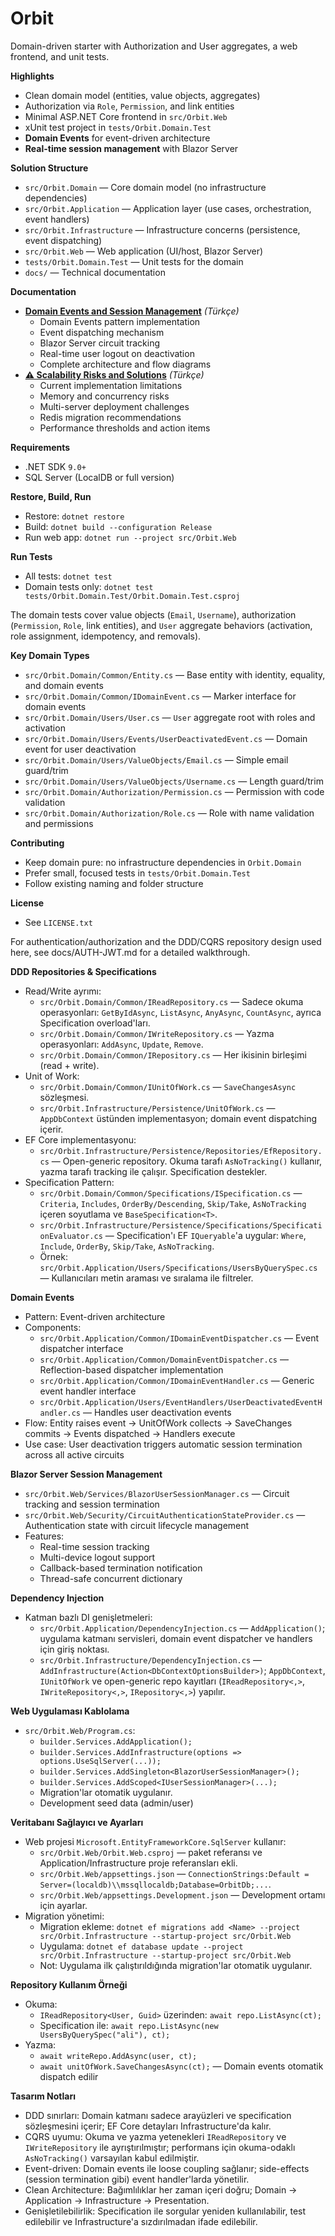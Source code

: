 # Orbit

Domain-driven starter with Authorization and User aggregates, a web frontend, and unit tests.

**Highlights**
- Clean domain model (entities, value objects, aggregates)
- Authorization via `Role`, `Permission`, and link entities
- Minimal ASP.NET Core frontend in `src/Orbit.Web`
- xUnit test project in `tests/Orbit.Domain.Test`
- **Domain Events** for event-driven architecture
- **Real-time session management** with Blazor Server

**Solution Structure**
- `src/Orbit.Domain` — Core domain model (no infrastructure dependencies)
- `src/Orbit.Application` — Application layer (use cases, orchestration, event handlers)
- `src/Orbit.Infrastructure` — Infrastructure concerns (persistence, event dispatching)
- `src/Orbit.Web` — Web application (UI/host, Blazor Server)
- `tests/Orbit.Domain.Test` — Unit tests for the domain
- `docs/` — Technical documentation

**Documentation**
- **[Domain Events and Session Management](docs/domain-events-session-management.md)** *(Türkçe)*
  - Domain Events pattern implementation
  - Event dispatching mechanism
  - Blazor Server circuit tracking
  - Real-time user logout on deactivation
  - Complete architecture and flow diagrams
- **[⚠️ Scalability Risks and Solutions](docs/scalability-risks-and-solutions.md)** *(Türkçe)*
  - Current implementation limitations
  - Memory and concurrency risks
  - Multi-server deployment challenges
  - Redis migration recommendations
  - Performance thresholds and action items

**Requirements**
- .NET SDK `9.0+`
- SQL Server (LocalDB or full version)

**Restore, Build, Run**
- Restore: `dotnet restore`
- Build: `dotnet build --configuration Release`
- Run web app: `dotnet run --project src/Orbit.Web`

**Run Tests**
- All tests: `dotnet test`
- Domain tests only: `dotnet test tests/Orbit.Domain.Test/Orbit.Domain.Test.csproj`

The domain tests cover value objects (`Email`, `Username`), authorization (`Permission`, `Role`, link entities), and `User` aggregate behaviors (activation, role assignment, idempotency, and removals).

**Key Domain Types**
- `src/Orbit.Domain/Common/Entity.cs` — Base entity with identity, equality, and domain events
- `src/Orbit.Domain/Common/IDomainEvent.cs` — Marker interface for domain events
- `src/Orbit.Domain/Users/User.cs` — `User` aggregate root with roles and activation
- `src/Orbit.Domain/Users/Events/UserDeactivatedEvent.cs` — Domain event for user deactivation
- `src/Orbit.Domain/Users/ValueObjects/Email.cs` — Simple email guard/trim
- `src/Orbit.Domain/Users/ValueObjects/Username.cs` — Length guard/trim
- `src/Orbit.Domain/Authorization/Permission.cs` — Permission with code validation
- `src/Orbit.Domain/Authorization/Role.cs` — Role with name validation and permissions

**Contributing**
- Keep domain pure: no infrastructure dependencies in `Orbit.Domain`
- Prefer small, focused tests in `tests/Orbit.Domain.Test`
- Follow existing naming and folder structure

**License**
- See `LICENSE.txt`
 
For authentication/authorization and the DDD/CQRS repository design used here, see docs/AUTH-JWT.md for a detailed walkthrough.

**DDD Repositories & Specifications**
- Read/Write ayrımı:
  - `src/Orbit.Domain/Common/IReadRepository.cs` — Sadece okuma operasyonları: `GetByIdAsync`, `ListAsync`, `AnyAsync`, `CountAsync`, ayrıca Specification overload'ları.
  - `src/Orbit.Domain/Common/IWriteRepository.cs` — Yazma operasyonları: `AddAsync`, `Update`, `Remove`.
  - `src/Orbit.Domain/Common/IRepository.cs` — Her ikisinin birleşimi (read + write).
- Unit of Work:
  - `src/Orbit.Domain/Common/IUnitOfWork.cs` — `SaveChangesAsync` sözleşmesi.
  - `src/Orbit.Infrastructure/Persistence/UnitOfWork.cs` — `AppDbContext` üstünden implementasyon; domain event dispatching içerir.
- EF Core implementasyonu:
  - `src/Orbit.Infrastructure/Persistence/Repositories/EfRepository.cs` — Open-generic repository. Okuma tarafı `AsNoTracking()` kullanır, yazma tarafı tracking ile çalışır. Specification destekler.
- Specification Pattern:
  - `src/Orbit.Domain/Common/Specifications/ISpecification.cs` — `Criteria`, `Includes`, `OrderBy/Descending`, `Skip/Take`, `AsNoTracking` içeren soyutlama ve `BaseSpecification<T>`.
  - `src/Orbit.Infrastructure/Persistence/Specifications/SpecificationEvaluator.cs` — Specification'ı EF `IQueryable`'a uygular: `Where`, `Include`, `OrderBy`, `Skip/Take`, `AsNoTracking`.
  - Örnek: `src/Orbit.Application/Users/Specifications/UsersByQuerySpec.cs` — Kullanıcıları metin araması ve sıralama ile filtreler.

**Domain Events**
- Pattern: Event-driven architecture
- Components:
  - `src/Orbit.Application/Common/IDomainEventDispatcher.cs` — Event dispatcher interface
  - `src/Orbit.Application/Common/DomainEventDispatcher.cs` — Reflection-based dispatcher implementation
  - `src/Orbit.Application/Common/IDomainEventHandler.cs` — Generic event handler interface
  - `src/Orbit.Application/Users/EventHandlers/UserDeactivatedEventHandler.cs` — Handles user deactivation events
- Flow: Entity raises event → UnitOfWork collects → SaveChanges commits → Events dispatched → Handlers execute
- Use case: User deactivation triggers automatic session termination across all active circuits

**Blazor Server Session Management**
- `src/Orbit.Web/Services/BlazorUserSessionManager.cs` — Circuit tracking and session termination
- `src/Orbit.Web/Security/CircuitAuthenticationStateProvider.cs` — Authentication state with circuit lifecycle management
- Features:
  - Real-time session tracking
  - Multi-device logout support
  - Callback-based termination notification
  - Thread-safe concurrent dictionary

**Dependency Injection**
- Katman bazlı DI genişletmeleri:
  - `src/Orbit.Application/DependencyInjection.cs` — `AddApplication()`; uygulama katmanı servisleri, domain event dispatcher ve handlers için giriş noktası.
  - `src/Orbit.Infrastructure/DependencyInjection.cs` — `AddInfrastructure(Action<DbContextOptionsBuilder>)`; `AppDbContext`, `IUnitOfWork` ve open-generic repo kayıtları (`IReadRepository<,>`, `IWriteRepository<,>`, `IRepository<,>`) yapılır.

**Web Uygulaması Kablolama**
- `src/Orbit.Web/Program.cs`:
  - `builder.Services.AddApplication();`
  - `builder.Services.AddInfrastructure(options => options.UseSqlServer(...));`
  - `builder.Services.AddSingleton<BlazorUserSessionManager>();`
  - `builder.Services.AddScoped<IUserSessionManager>(...);`
  - Migration'lar otomatik uygulanır.
  - Development seed data (admin/user)

**Veritabanı Sağlayıcı ve Ayarları**
- Web projesi `Microsoft.EntityFrameworkCore.SqlServer` kullanır:
  - `src/Orbit.Web/Orbit.Web.csproj` — paket referansı ve Application/Infrastructure proje referansları ekli.
  - `src/Orbit.Web/appsettings.json` — `ConnectionStrings:Default = Server=(localdb)\\mssqllocaldb;Database=OrbitDb;...`.
  - `src/Orbit.Web/appsettings.Development.json` — Development ortamı için ayarlar.
- Migration yönetimi:
  - Migration ekleme: `dotnet ef migrations add <Name> --project src/Orbit.Infrastructure --startup-project src/Orbit.Web`
  - Uygulama: `dotnet ef database update --project src/Orbit.Infrastructure --startup-project src/Orbit.Web`
  - Not: Uygulama ilk çalıştırıldığında migration'lar otomatik uygulanır.

**Repository Kullanım Örneği**
- Okuma:
  - `IReadRepository<User, Guid>` üzerinden: `await repo.ListAsync(ct);`
  - Specification ile: `await repo.ListAsync(new UsersByQuerySpec("ali"), ct);`
- Yazma:
  - `await writeRepo.AddAsync(user, ct);`
  - `await unitOfWork.SaveChangesAsync(ct);` — Domain events otomatik dispatch edilir

**Tasarım Notları**
- DDD sınırları: Domain katmanı sadece arayüzleri ve specification sözleşmesini içerir; EF Core detayları Infrastructure'da kalır.
- CQRS uyumu: Okuma ve yazma yetenekleri `IReadRepository` ve `IWriteRepository` ile ayrıştırılmıştır; performans için okuma-odaklı `AsNoTracking()` varsayılan kabul edilmiştir.
- Event-driven: Domain events ile loose coupling sağlanır; side-effects (session termination gibi) event handler'larda yönetilir.
- Clean Architecture: Bağımlılıklar her zaman içeri doğru; Domain → Application → Infrastructure → Presentation.
- Genişletilebilirlik: Specification ile sorgular yeniden kullanılabilir, test edilebilir ve Infrastructure'a sızdırılmadan ifade edilebilir.
